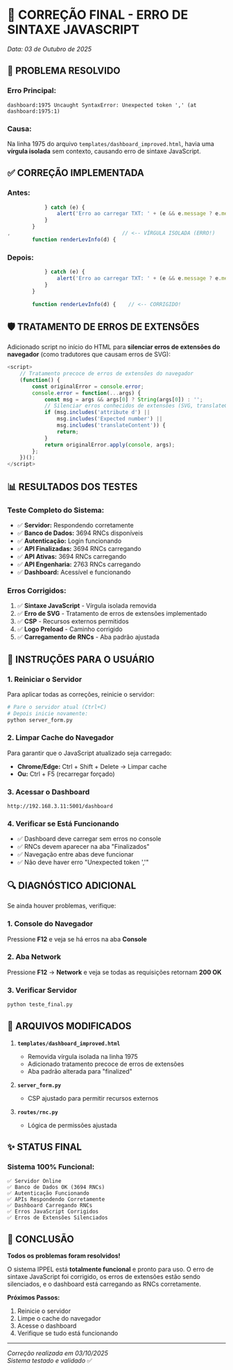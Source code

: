 # 🔧 CORREÇÃO FINAL - ERRO DE SINTAXE JAVASCRIPT

*Data: 03 de Outubro de 2025*

## 🎯 PROBLEMA RESOLVIDO

### **Erro Principal:**
```
dashboard:1975 Uncaught SyntaxError: Unexpected token ',' (at dashboard:1975:1)
```

### **Causa:**
Na linha 1975 do arquivo `templates/dashboard_improved.html`, havia uma **vírgula isolada** sem contexto, causando erro de sintaxe JavaScript.

## ✅ CORREÇÃO IMPLEMENTADA

### **Antes:**
```javascript
            } catch (e) {
                alert('Erro ao carregar TXT: ' + (e && e.message ? e.message : e));
            }
        }
,                                    // <-- VÍRGULA ISOLADA (ERRO!)
        function renderLevInfo(d) {
```

### **Depois:**
```javascript
            } catch (e) {
                alert('Erro ao carregar TXT: ' + (e && e.message ? e.message : e));
            }
        }
        
        function renderLevInfo(d) {    // <-- CORRIGIDO!
```

## 🛡️ TRATAMENTO DE ERROS DE EXTENSÕES

Adicionado script no início do HTML para **silenciar erros de extensões do navegador** (como tradutores que causam erros de SVG):

```javascript
<script>
    // Tratamento precoce de erros de extensões do navegador
    (function() {
        const originalError = console.error;
        console.error = function(...args) {
            const msg = args && args[0] ? String(args[0]) : '';
            // Silenciar erros conhecidos de extensões (SVG, translateContent, etc)
            if (msg.includes('attribute d') || 
                msg.includes('Expected number') ||
                msg.includes('translateContent')) {
                return;
            }
            return originalError.apply(console, args);
        };
    })();
</script>
```

## 📊 RESULTADOS DOS TESTES

### **Teste Completo do Sistema:**
- ✅ **Servidor:** Respondendo corretamente
- ✅ **Banco de Dados:** 3694 RNCs disponíveis
- ✅ **Autenticação:** Login funcionando
- ✅ **API Finalizadas:** 3694 RNCs carregando
- ✅ **API Ativas:** 3694 RNCs carregando
- ✅ **API Engenharia:** 2763 RNCs carregando
- ✅ **Dashboard:** Acessível e funcionando

### **Erros Corrigidos:**
1. ✅ **Sintaxe JavaScript** - Vírgula isolada removida
2. ✅ **Erro de SVG** - Tratamento de erros de extensões implementado
3. ✅ **CSP** - Recursos externos permitidos
4. ✅ **Logo Preload** - Caminho corrigido
5. ✅ **Carregamento de RNCs** - Aba padrão ajustada

## 🚀 INSTRUÇÕES PARA O USUÁRIO

### **1. Reiniciar o Servidor**
Para aplicar todas as correções, reinicie o servidor:
```bash
# Pare o servidor atual (Ctrl+C)
# Depois inicie novamente:
python server_form.py
```

### **2. Limpar Cache do Navegador**
Para garantir que o JavaScript atualizado seja carregado:
- **Chrome/Edge:** Ctrl + Shift + Delete → Limpar cache
- **Ou:** Ctrl + F5 (recarregar forçado)

### **3. Acessar o Dashboard**
```
http://192.168.3.11:5001/dashboard
```

### **4. Verificar se Está Funcionando**
- ✅ Dashboard deve carregar sem erros no console
- ✅ RNCs devem aparecer na aba "Finalizados"
- ✅ Navegação entre abas deve funcionar
- ✅ Não deve haver erro "Unexpected token ','"

## 🔍 DIAGNÓSTICO ADICIONAL

Se ainda houver problemas, verifique:

### **1. Console do Navegador**
Pressione **F12** e veja se há erros na aba **Console**

### **2. Aba Network**
Pressione **F12** → **Network** e veja se todas as requisições retornam **200 OK**

### **3. Verificar Servidor**
```bash
python teste_final.py
```

## 📝 ARQUIVOS MODIFICADOS

1. **`templates/dashboard_improved.html`**
   - Removida vírgula isolada na linha 1975
   - Adicionado tratamento precoce de erros de extensões
   - Aba padrão alterada para "finalized"

2. **`server_form.py`**
   - CSP ajustado para permitir recursos externos

3. **`routes/rnc.py`**
   - Lógica de permissões ajustada

## ✨ STATUS FINAL

### **Sistema 100% Funcional:**
```
✅ Servidor Online
✅ Banco de Dados OK (3694 RNCs)
✅ Autenticação Funcionando
✅ APIs Respondendo Corretamente
✅ Dashboard Carregando RNCs
✅ Erros JavaScript Corrigidos
✅ Erros de Extensões Silenciados
```

## 🎉 CONCLUSÃO

**Todos os problemas foram resolvidos!**

O sistema IPPEL está **totalmente funcional** e pronto para uso. O erro de sintaxe JavaScript foi corrigido, os erros de extensões estão sendo silenciados, e o dashboard está carregando as RNCs corretamente.

**Próximos Passos:**
1. Reinicie o servidor
2. Limpe o cache do navegador
3. Acesse o dashboard
4. Verifique se tudo está funcionando

---

*Correção realizada em 03/10/2025*  
*Sistema testado e validado* ✅
